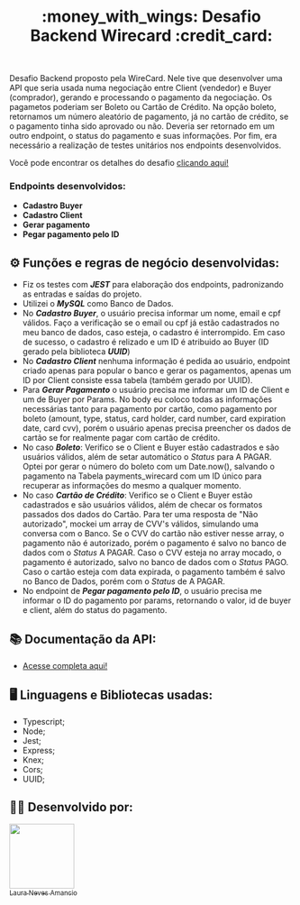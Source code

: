 <h1 align="center">:money_with_wings: Desafio Backend Wirecard :credit_card:</h1>

<br>

Desafio Backend proposto pela WireCard. Nele tive que desenvolver uma API que seria usada numa negociação entre Client (vendedor) e Buyer (comprador), gerando e processando o pagamento da negociação. Os pagametos poderiam ser Boleto ou Cartão de Crédito. Na opção boleto, retornamos um número aleatório de pagamento, já no cartão de crédito, se o pagamento tinha sido aprovado ou não. Deveria ser retornado em um outro endpoint, o status do pagamento e suas informações. Por fim, era necessário a realização de testes unitários nos endpoints desenvolvidos.

Você pode encontrar os detalhes do desafio [clicando aqui!](https://github.com/wirecardBrasil/challenge/tree/master/backend)

### Endpoints desenvolvidos:

- **Cadastro Buyer**
- **Cadastro Client**
- **Gerar pagamento**
- **Pegar pagamento pelo ID**

## ⚙️ Funções e regras de negócio desenvolvidas:

- Fiz os testes com ***JEST*** para elaboração dos endpoints, padronizando as entradas e saídas do projeto.
- Utilizei o ***MySQL*** como Banco de Dados.
- No ***Cadastro Buyer***, o usuário precisa informar um nome, email e cpf válidos. Faço a verificação se o email ou cpf já estão cadastrados no meu banco de dados, caso esteja, o cadastro é interrompido. Em caso de sucesso, o cadastro é relizado e um ID é atribuido ao Buyer (ID gerado pela biblioteca ***UUID***)
- No ***Cadastro Client*** nenhuma informação é pedida ao usuário, endpoint criado apenas para popular o banco e gerar os pagamentos, apenas um ID por Client consiste essa tabela (também gerado por UUID).
- Para ***Gerar Pagamento*** o usuário precisa me informar um ID de Client e um de Buyer por Params. No body eu coloco todas as informações necessárias tanto para pagamento por cartão, como pagamento por boleto (amount, type, status, card holder, card number, card expiration date, card cvv), porém o usuário apenas precisa preencher os dados de cartão se for realmente pagar com cartão de crédito.
- No caso ***Boleto***: Verifico se o Client e Buyer estão cadastrados e são usuários válidos, além de setar automático o *Status* para A PAGAR. Optei por gerar o número do boleto com um Date.now(), salvando o pagamento na Tabela payments_wirecard com um ID único para recuperar as informações do mesmo a qualquer momento.
- No caso ***Cartão de Crédito***: Verifico se o Client e Buyer estão cadastrados e são usuários válidos, além de checar os formatos passados dos dados do Cartão. Para ter uma resposta de "Não autorizado", mockei um array de CVV's válidos, simulando uma conversa com o Banco. Se o CVV do cartão não estiver nesse array, o pagamento não é autorizado, porém o pagamento é salvo no banco de dados  com o *Status* A PAGAR. Caso o CVV esteja no array mocado, o pagamento é autorizado, salvo no banco de dados com o *Status* PAGO.
Caso o cartão esteja com data expirada, o pagamento também é salvo no Banco de Dados, porém com o *Status* de A PAGAR.
- No endpoint de ***Pegar pagamento pelo ID***, o usuário precisa me informar o ID do pagamento por params, retornando o valor, id de buyer e client, além do status do pagamento.

## :books: Documentação da API:
- [Acesse completa aqui!](https://documenter.getpostman.com/view/20352925/UzXLzJKd)

## :desktop_computer: Linguagens e Bibliotecas usadas:
- Typescript;
- Node;
- Jest;
- Express;
- Knex;
- Cors;
- UUID;

## :woman_technologist: Desenvolvido por:
[<img src="https://avatars.githubusercontent.com/u/98964160?v=4" width=115><br><sub>Laura Neves Amancio</sub>](https://github.com/lauraamancio)
